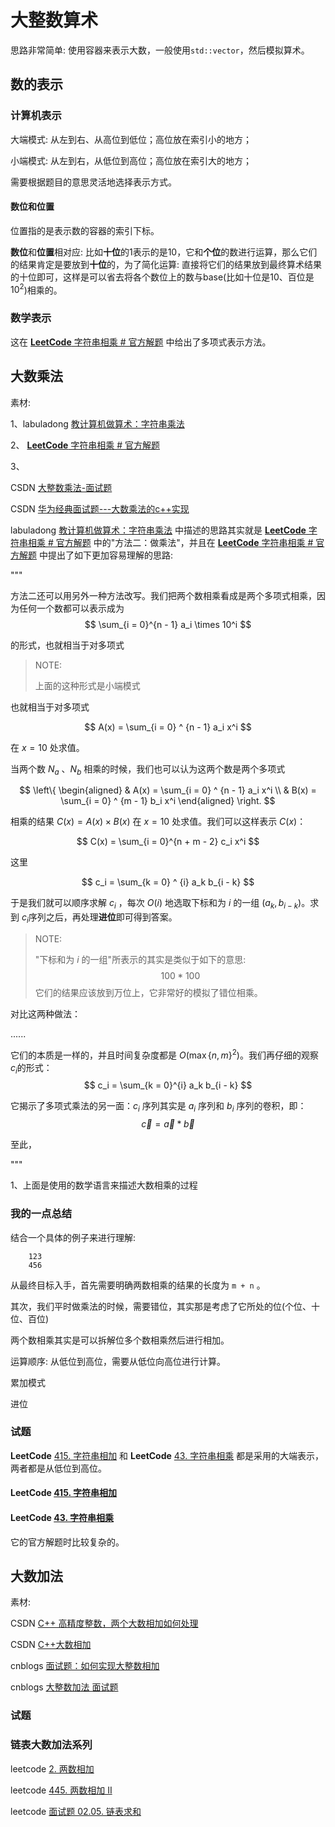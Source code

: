 # 大整数算术

思路非常简单: 使用容器来表示大数，一般使用`std::vector`，然后模拟算术。



## 数的表示

### 计算机表示

大端模式: 从左到右、从高位到低位；高位放在索引小的地方；

小端模式: 从左到右，从低位到高位；高位放在索引大的地方；



需要根据题目的意思灵活地选择表示方式。

#### 数位和位置

位置指的是表示数的容器的索引下标。

**数位**和**位置**相对应: 比如**十位**的1表示的是10，它和**个位**的数进行运算，那么它们的结果肯定是要放到**十位**的，为了简化运算: 直接将它们的结果放到最终算术结果的十位即可，这样是可以省去将各个数位上的数与base(比如十位是10、百位是$10^2$)相乘的。



### 数学表示

这在 [**LeetCode** 字符串相乘 # 官方解题](https://leetcode.cn/problems/multiply-strings/solution/zi-fu-chuan-xiang-cheng-by-leetcode-solution/) 中给出了多项式表示方法。





## 大数乘法

素材:

1、labuladong [教计算机做算术：字符串乘法](https://mp.weixin.qq.com/s?__biz=MzAxODQxMDM0Mw==&mid=2247484466&idx=1&sn=0281340cc1f41230e4512e905b9d27dd&scene=21#wechat_redirect)

2、 [**LeetCode** 字符串相乘 # 官方解题](https://leetcode.cn/problems/multiply-strings/solution/zi-fu-chuan-xiang-cheng-by-leetcode-solution/) 

3、

CSDN [大整数乘法-面试题](https://blog.csdn.net/weixin_42804808/article/details/109724408)

CSDN [华为经典面试题---大数乘法的c++实现](https://blog.csdn.net/LucasDove/article/details/50728508)



labuladong [教计算机做算术：字符串乘法](https://mp.weixin.qq.com/s?__biz=MzAxODQxMDM0Mw==&mid=2247484466&idx=1&sn=0281340cc1f41230e4512e905b9d27dd&scene=21#wechat_redirect) 中描述的思路其实就是 [**LeetCode** 字符串相乘 # 官方解题](https://leetcode.cn/problems/multiply-strings/solution/zi-fu-chuan-xiang-cheng-by-leetcode-solution/) 中的"方法二：做乘法"，并且在 [**LeetCode** 字符串相乘 # 官方解题](https://leetcode.cn/problems/multiply-strings/solution/zi-fu-chuan-xiang-cheng-by-leetcode-solution/) 中提出了如下更加容易理解的思路:

"""

方法二还可以用另外一种方法改写。我们把两个数相乘看成是两个多项式相乘，因为任何一个数都可以表示成为
$$
\sum_{i = 0}^{n - 1} a_i \times 10^i
$$



的形式，也就相当于对多项式

> NOTE:
>
> 上面的这种形式是小端模式

也就相当于对多项式

$$
A(x) = \sum_{i = 0} ^ {n - 1} a_i x^i
$$



在 $x = 10$ 处求值。

当两个数 $N_a$ 、$N_b$  相乘的时候，我们也可以认为这两个数是两个多项式

$$
\left\{ \begin{aligned} & A(x) = \sum_{i = 0} ^ {n - 1} a_i x^i \\ & B(x) = \sum_{i = 0} ^ {m - 1} b_i x^i \end{aligned} \right.
$$


相乘的结果 $C(x) = A(x) \times B(x)$ 在 $x = 10$ 处求值。我们可以这样表示 $C(x)$：

$$
C(x) = \sum_{i = 0}^{n + m - 2} c_i x^i
$$

这里

$$
c_i = \sum_{k = 0} ^ {i} a_k b_{i - k}
$$

于是我们就可以顺序求解 $c_i$ ，每次 $O(i)$ 地选取下标和为 $i$ 的一组 $(a_k, b_{i - k})$。求到 $c_i$序列之后，再处理**进位**即可得到答案。

> NOTE:
>
> "下标和为 $i$ 的一组"所表示的其实是类似于如下的意思:
> $$
> 100 * 100
> $$
> 它们的结果应该放到万位上，它非常好的模拟了错位相乘。

对比这两种做法：

......

它们的本质是一样的，并且时间复杂度都是 $O(\max \{ n, m\} ^2)$。我们再仔细的观察 $c_i$的形式：
$$
c_i = \sum_{k = 0}^{i} a_k b_{i - k}
$$


它揭示了多项式乘法的另一面：$c_i$ 序列其实是 $a_i$ 序列和 $b_i$ 序列的卷积，即：
$$
\vec{c} = \vec{a} * \vec{b}
$$

至此，



"""

1、上面是使用的数学语言来描述大数相乘的过程



### 我的一点总结

结合一个具体的例子来进行理解:

```
    123
    456
```

从最终目标入手，首先需要明确两数相乘的结果的长度为 `m + n` 。

其次，我们平时做乘法的时候，需要错位，其实那是考虑了它所处的位(个位、十位、百位)

两个数相乘其实是可以拆解位多个数相乘然后进行相加。

运算顺序: 从低位到高位，需要从低位向高位进行计算。

累加模式

进位



### 试题

**LeetCode** [415. 字符串相加](https://leetcode.cn/problems/add-strings/) 和 **LeetCode** [43. 字符串相乘](https://leetcode.cn/problems/multiply-strings/) 都是采用的大端表示，两者都是从低位到高位。

#### **LeetCode** [415. 字符串相加](https://leetcode.cn/problems/add-strings/)

#### **LeetCode** [43. 字符串相乘](https://leetcode.cn/problems/multiply-strings/)

它的官方解题时比较复杂的。







## 大数加法

素材: 

CSDN [C++ 高精度整数，两个大数相加如何处理](https://blog.csdn.net/qq_36770641/article/details/88899812)

CSDN [C++大数相加](https://blog.csdn.net/qq_1932568757/article/details/82754127)

cnblogs [面试题：如何实现大整数相加](https://www.cnblogs.com/alimayun/p/12792454.html)

cnblogs [大整数加法 面试题](https://www.cnblogs.com/meihao1203/p/8023524.html)



### 试题

### 链表大数加法系列

leetcode [2. 两数相加](https://leetcode-cn.com/problems/add-two-numbers/)

leetcode [445. 两数相加 II](https://leetcode-cn.com/problems/add-two-numbers-ii/)

leetcode [面试题 02.05. 链表求和](https://leetcode-cn.com/problems/sum-lists-lcci/)

